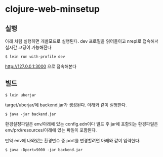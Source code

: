 # clojure-web-minsetup


## 실행

아래 처럼 실행하면 개발모드로 실행된다.
dev 프로필을 읽어들이고 nrepl로 접속해서 실시간 코딩이 가능해진다

```
$ lein run with-profile dev
```

http://127.0.0.1:3000 으로 접속해본다


## 빌드

```
$ lein uberjar
```

target/uberjar/에 backend.jar가 생성된다.
아래와 같이 실행한다.

```
$ java -jar backend.jar
```

환경설정파일은 env/아래에 있는 config.edn이다
빌드 후 jar에 포함되는 환경파일은 env/prd/resources/아래에 있는 파일이 포함된다.

만약 env에 나와있는 환경변수 중 port를 변경할려면 아래와 같이 입력한다.
```
$ java -Dport=9000 -jar backend.jar
```
